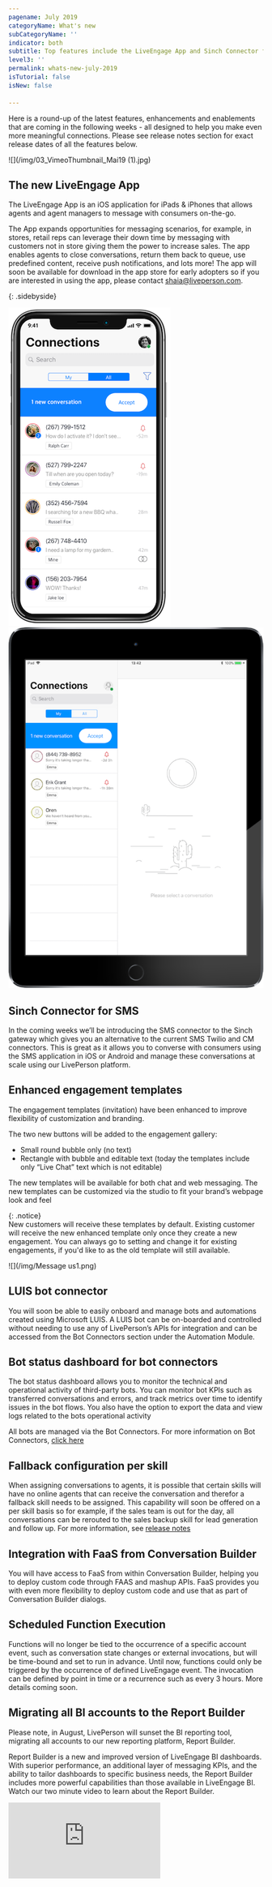```yaml
---
pagename: July 2019
categoryName: What's new
subCategoryName: ''
indicator: both
subtitle: Top features include the LiveEngage App and Sinch Connector for SMS
level3: ''
permalink: whats-new-july-2019
isTutorial: false
isNew: false

---
```

Here is a round-up of the latest features, enhancements and enablements that are coming in the following weeks - all designed to help you make even more meaningful connections. Please see release notes section for exact release dates of all the features below.

![](/img/03_VimeoThumbnail_Mai19 (1).jpg)

## The new LiveEngage App

The LiveEngage App is an iOS application for iPads & iPhones that allows agents and agent managers to message with consumers on-the-go.

The App expands opportunities for messaging scenarios, for example, in stores, retail reps can leverage their down time by messaging with customers not in store giving them the power to increase sales. The app enables agents to close conversations, return them back to queue, use predefined content, receive push notifications, and lots more! The app will soon be available for download in the app store for early adopters so if you are interested in using the app, please contact shaia@liveperson.com.

{: .sidebyside}

![](/img/LEApp2.png)![](/img/ipad3.png)

## Sinch Connector for SMS

In the coming weeks we’ll be introducing the SMS connector to the Sinch gateway which gives you an alternative to the current SMS Twilio and CM connectors. This is great as it allows you to converse with consumers using the SMS application in iOS or Android and manage these conversations at scale using our LivePerson platform.

## Enhanced engagement templates

The engagement templates (invitation) have been enhanced to improve flexibility of customization and branding.

The two new buttons will be added to the engagement gallery:

* Small round bubble only (no text)
* Rectangle with bubble and editable text (today the templates include only “Live Chat” text which is not editable)

The new templates will be available for both chat and web messaging. The new templates can be customized via the studio to fit your brand’s webpage look and feel

{: .notice}  
New customers will receive these templates by default. Existing customer will receive the new enhanced template only once they create a new engagement. You can always go to setting and change it for existing engagements, if you'd like to as the old template will still available.

![](/img/Message us1.png)

## LUIS bot connector

You will soon be able to easily onboard and manage bots and automations created using Microsoft LUIS. A LUIS bot can be on-boarded and controlled without needing to use any of LivePerson’s APIs for integration and can be accessed from the Bot Connectors section under the Automation Module.

## Bot status dashboard for bot connectors

The bot status dashboard allows you to monitor the technical and operational activity of third-party bots. You can monitor bot KPIs such as transferred conversations and errors, and track metrics over time to identify issues in the bot flows. You also have the option to export the data and view logs related to the bots operational activity

All bots are managed via the Bot Connectors. For more information on Bot Connectors, [click here](https://knowledge.liveperson.com/ai-bots-automation-how-bots-work-with-liveperson.html)

## Fallback configuration per skill

When assigning conversations to agents, it is possible that certain skills will have no online agents that can receive the conversation and therefor a fallback skill needs to be assigned. This capability will soon be offered on a per skill basis so for example, if the sales team is out for the day, all conversations can be rerouted to the sales backup skill for lead generation and follow up. For more information, see [release notes](https://knowledge.liveperson.com/release-notes-2019-july-week-of-july-1st.html#fallback-configuration-by-skill)

## Integration with FaaS from Conversation Builder

You will have access to FaaS from within Conversation Builder, helping you to deploy custom code through FAAS and mashup APIs. FaaS provides you with even more flexibility to deploy custom code and use that as part of Conversation Builder dialogs.

## Scheduled Function Execution

Functions will no longer be tied to the occurrence of a specific account event, such as conversation state changes or external invocations, but will be time-bound and set to run in advance. Until now, functions could only be triggered by the occurrence of defined LiveEngage event. The invocation can be defined by point in time or a recurrence such as every 3 hours. More details coming soon.

## Migrating all BI accounts to the Report Builder

Please note, in August, LivePerson will sunset the BI reporting tool, migrating all accounts to our new reporting platform, Report Builder.

Report Builder is a new and improved version of LiveEngage BI dashboards. With superior performance, an additional layer of messaging KPIs, and the ability to tailor dashboards to specific business needs, the Report Builder includes more powerful capabilities than those available in LiveEngage BI. Watch our two minute video to learn about the Report Builder.

<iframe style="max-width: 750px;" src="https://player.vimeo.com/video/344251526" frameborder="0" webkitallowfullscreen mozallowfullscreen allowfullscreen></iframe>